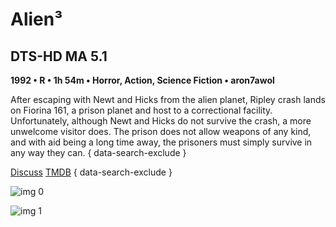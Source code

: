 # Alien³

## DTS-HD MA 5.1

**1992 • R • 1h 54m • Horror, Action, Science Fiction • aron7awol**

After escaping with Newt and Hicks from the alien planet, Ripley crash lands on Fiorina 161, a prison planet and host to a correctional facility. Unfortunately, although Newt and Hicks do not survive the crash, a more unwelcome visitor does. The prison does not allow weapons of any kind, and with aid being a long time away, the prisoners must simply survive in any way they can.
{ data-search-exclude }

[Discuss](https://www.avsforum.com/threads/bass-eq-for-filtered-movies.2995212/post-56868652)  [TMDB](https://www.themoviedb.org/movie/8077)
{ data-search-exclude }

![img 0](https://fanart.tv/fanart/movies/8077/moviethumb/alien-537e584250800.jpg)

![img 1](https://i.imgur.com/B4CpIcr.png)

